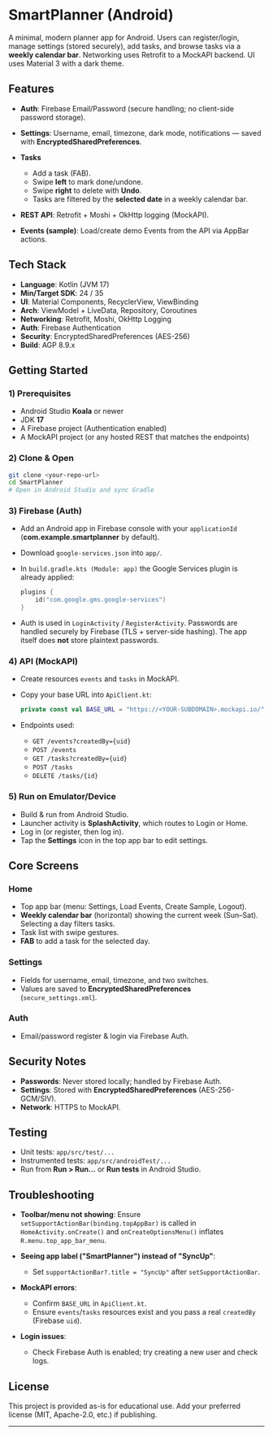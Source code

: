 # SmartPlanner (Android)

A minimal, modern planner app for Android. Users can register/login, manage settings (stored securely), add tasks, and browse tasks via a **weekly calendar bar**. Networking uses Retrofit to a MockAPI backend. UI uses Material 3 with a dark theme.

##  Features

* **Auth**: Firebase Email/Password (secure handling; no client-side password storage).
* **Settings**: Username, email, timezone, dark mode, notifications — saved with **EncryptedSharedPreferences**.
* **Tasks**

  * Add a task (FAB).
  * Swipe **left** to mark done/undone.
  * Swipe **right** to delete with **Undo**.
  * Tasks are filtered by the **selected date** in a weekly calendar bar.
* **REST API**: Retrofit + Moshi + OkHttp logging (MockAPI).
* **Events (sample)**: Load/create demo Events from the API via AppBar actions.

##  Tech Stack

* **Language**: Kotlin (JVM 17)
* **Min/Target SDK**: 24 / 35
* **UI**: Material Components, RecyclerView, ViewBinding
* **Arch**: ViewModel + LiveData, Repository, Coroutines
* **Networking**: Retrofit, Moshi, OkHttp Logging
* **Auth**: Firebase Authentication
* **Security**: EncryptedSharedPreferences (AES-256)
* **Build**: AGP 8.9.x

##  Getting Started

### 1) Prerequisites

* Android Studio **Koala** or newer
* JDK **17**
* A Firebase project (Authentication enabled)
* A MockAPI project (or any hosted REST that matches the endpoints)

### 2) Clone & Open

```bash
git clone <your-repo-url>
cd SmartPlanner
# Open in Android Studio and sync Gradle
```

### 3) Firebase (Auth)

* Add an Android app in Firebase console with your `applicationId` (**com.example.smartplanner** by default).
* Download `google-services.json` into `app/`.
* In `build.gradle.kts (Module: app)` the Google Services plugin is already applied:

  ```kotlin
  plugins {
      id("com.google.gms.google-services")
  }
  ```
* Auth is used in `LoginActivity` / `RegisterActivity`. Passwords are handled securely by Firebase (TLS + server-side hashing). The app itself does **not** store plaintext passwords.

### 4) API (MockAPI)

* Create resources `events` and `tasks` in MockAPI.
* Copy your base URL into `ApiClient.kt`:

  ```kotlin
  private const val BASE_URL = "https://<YOUR-SUBDOMAIN>.mockapi.io/"
  ```
* Endpoints used:

  * `GET /events?createdBy={uid}`
  * `POST /events`
  * `GET /tasks?createdBy={uid}`
  * `POST /tasks`
  * `DELETE /tasks/{id}`

### 5) Run on Emulator/Device

* Build & run from Android Studio.
* Launcher activity is **SplashActivity**, which routes to Login or Home.
* Log in (or register, then log in).
* Tap the **Settings** icon in the top app bar to edit settings.

##  Core Screens

### Home

* Top app bar (menu: Settings, Load Events, Create Sample, Logout).
* **Weekly calendar bar** (horizontal) showing the current week (Sun–Sat). Selecting a day filters tasks.
* Task list with swipe gestures.
* **FAB** to add a task for the selected day.

### Settings

* Fields for username, email, timezone, and two switches.
* Values are saved to **EncryptedSharedPreferences** (`secure_settings.xml`).

### Auth

* Email/password register & login via Firebase Auth.

##  Security Notes

* **Passwords**: Never stored locally; handled by Firebase Auth.
* **Settings**: Stored with **EncryptedSharedPreferences** (AES-256-GCM/SIV).
* **Network**: HTTPS to MockAPI.


##  Testing

* Unit tests: `app/src/test/...`
* Instrumented tests: `app/src/androidTest/...`
* Run from **Run > Run…** or **Run tests** in Android Studio.

##  Troubleshooting

* **Toolbar/menu not showing**: Ensure `setSupportActionBar(binding.topAppBar)` is called in `HomeActivity.onCreate()` and `onCreateOptionsMenu()` inflates `R.menu.top_app_bar_menu`.
* **Seeing app label ("SmartPlanner") instead of "SyncUp"**:

  * Set `supportActionBar?.title = "SyncUp"` after `setSupportActionBar`.
* **MockAPI errors**:

  * Confirm `BASE_URL` in `ApiClient.kt`.
  * Ensure `events`/`tasks` resources exist and you pass a real `createdBy` (Firebase `uid`).
* **Login issues**:

  * Check Firebase Auth is enabled; try creating a new user and check logs.



##  License

This project is provided as-is for educational use. Add your preferred license (MIT, Apache-2.0, etc.) if publishing.

---


